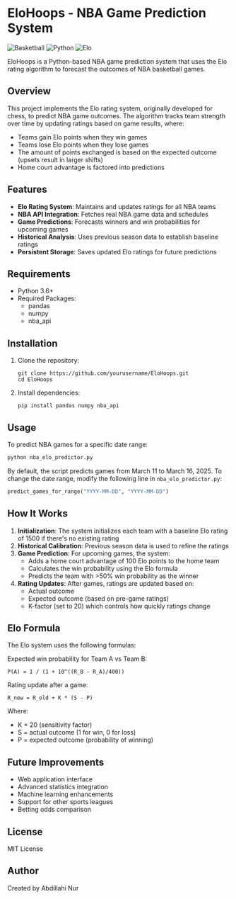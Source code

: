 # EloHoops - NBA Game Prediction System

![Basketball](https://img.shields.io/badge/Sport-Basketball-orange)
![Python](https://img.shields.io/badge/Language-Python-blue)
![Elo](https://img.shields.io/badge/Algorithm-Elo-green)

EloHoops is a Python-based NBA game prediction system that uses the Elo rating algorithm to forecast the outcomes of NBA basketball games.

## Overview

This project implements the Elo rating system, originally developed for chess, to predict NBA game outcomes. The algorithm tracks team strength over time by updating ratings based on game results, where:
- Teams gain Elo points when they win games
- Teams lose Elo points when they lose games
- The amount of points exchanged is based on the expected outcome (upsets result in larger shifts)
- Home court advantage is factored into predictions

## Features

- **Elo Rating System**: Maintains and updates ratings for all NBA teams
- **NBA API Integration**: Fetches real NBA game data and schedules
- **Game Predictions**: Forecasts winners and win probabilities for upcoming games
- **Historical Analysis**: Uses previous season data to establish baseline ratings
- **Persistent Storage**: Saves updated Elo ratings for future predictions

## Requirements

- Python 3.6+
- Required Packages:
  - pandas
  - numpy
  - nba_api

## Installation

1. Clone the repository:
   ```
   git clone https://github.com/yourusername/EloHoops.git
   cd EloHoops
   ```

2. Install dependencies:
   ```
   pip install pandas numpy nba_api
   ```

## Usage

To predict NBA games for a specific date range:

```python
python nba_elo_predictor.py
```

By default, the script predicts games from March 11 to March 16, 2025. To change the date range, modify the following line in `nba_elo_predictor.py`:

```python
predict_games_for_range("YYYY-MM-DD", "YYYY-MM-DD")
```

## How It Works

1. **Initialization**: The system initializes each team with a baseline Elo rating of 1500 if there's no existing rating
2. **Historical Calibration**: Previous season data is used to refine the ratings
3. **Game Prediction**: For upcoming games, the system:
   - Adds a home court advantage of 100 Elo points to the home team
   - Calculates the win probability using the Elo formula
   - Predicts the team with >50% win probability as the winner
4. **Rating Updates**: After games, ratings are updated based on:
   - Actual outcome
   - Expected outcome (based on pre-game ratings)
   - K-factor (set to 20) which controls how quickly ratings change

## Elo Formula

The Elo system uses the following formulas:

Expected win probability for Team A vs Team B:
```
P(A) = 1 / (1 + 10^((R_B - R_A)/400))
```

Rating update after a game:
```
R_new = R_old + K * (S - P)
```
Where:
- K = 20 (sensitivity factor)
- S = actual outcome (1 for win, 0 for loss)
- P = expected outcome (probability of winning)

## Future Improvements

- Web application interface
- Advanced statistics integration
- Machine learning enhancements
- Support for other sports leagues
- Betting odds comparison

## License

MIT License

## Author

Created by Abdillahi Nur